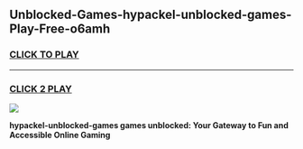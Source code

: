 
## Unblocked-Games-hypackel-unblocked-games-Play-Free-o6amh
<h3>
<a href="https://premium76.site?title=hypackel-unblocked-games&ref=09A">CLICK TO PLAY</a></h3>
<hr>

<h3>
<a href="https://premium76.site?title=hypackel-unblocked-games&ref=09A">CLICK 2 PLAY</a>
  
</h3>

<a href="https://premium76.site?title=hypackel-unblocked-games&ref=09A"><img src="https://clearcache.store/games.png"></a>


**hypackel-unblocked-games games unblocked: Your Gateway to Fun and Accessible Online Gaming**
